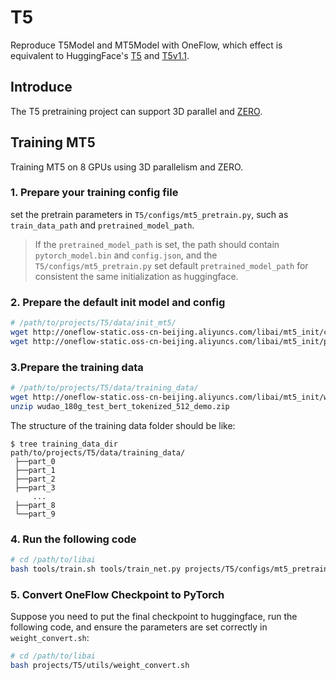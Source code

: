 # T5

Reproduce T5Model and MT5Model with OneFlow, which effect is equivalent to HuggingFace's [T5](https://huggingface.co/docs/transformers/v4.19.4/en/model_doc/t5#overview) and [T5v1.1](https://github.com/google-research/text-to-text-transfer-transformer/blob/main/released_checkpoints.md#t511).

## Introduce
The T5 pretraining project can support 3D parallel and [ZERO](https://arxiv.org/abs/2202.10435).

## Training MT5
Training MT5 on 8 GPUs using 3D parallelism and ZERO.

### 1. Prepare your training config file

set the pretrain parameters in `T5/configs/mt5_pretrain.py`, such as `train_data_path` and `pretrained_model_path`.
> If the `pretrained_model_path` is set, the path should contain `pytorch_model.bin` and `config.json`,
> and the `T5/configs/mt5_pretrain.py` set default `pretrained_model_path` for consistent the same initialization as huggingface.

### 2. Prepare the default init model and config

```bash
# /path/to/projects/T5/data/init_mt5/
wget http://oneflow-static.oss-cn-beijing.aliyuncs.com/libai/mt5_init/config.json
wget http://oneflow-static.oss-cn-beijing.aliyuncs.com/libai/mt5_init/pytorch_model.bin
```

### 3.Prepare the training data

```bash
# /path/to/projects/T5/data/training_data/
wget http://oneflow-static.oss-cn-beijing.aliyuncs.com/libai/mt5_init/wudao_180g_test_bert_tokenized_512_demo.zip
unzip wudao_180g_test_bert_tokenized_512_demo.zip
```

The structure of the training data folder should be like:
```
$ tree training_data_dir
path/to/projects/T5/data/training_data/
 ├──part_0
 ├──part_1
 ├──part_2
 ├──part_3
     ...
 ├──part_8
 └──part_9 
```

### 4. Run the following code
```bash
# cd /path/to/libai
bash tools/train.sh tools/train_net.py projects/T5/configs/mt5_pretrain.py 8
```

### 5. Convert OneFlow Checkpoint to PyTorch
Suppose you need to put the final checkpoint to huggingface, run the following code, and ensure the parameters are set correctly in `weight_convert.sh`:

```bash
# cd /path/to/libai
bash projects/T5/utils/weight_convert.sh
```